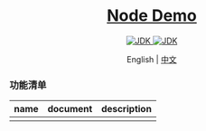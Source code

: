 <h1 align="center">
  <a href="https://github.com/chuxin-cs" target="_blank">Node Demo</a>
</h1>

<p align="center">
    <a href="https://nodejs.cn/">
        <img alt="JDK" src="https://img.shields.io/badge/node-18.0.0-orange.svg"/>
    </a>
    <a href="https://cn.vitejs.dev/guide/">
        <img alt="JDK" src="https://img.shields.io/badge/Vite-4.0.0-orange.svg"/>
    </a>
</p>

<p align="center">
  <span>English | <a href="./README.zh-CN.md">中文</a></span>
</p>

### 功能清单
| name  |  document  | description |
| -------- | --------- |--------- |
|   |     |  |

